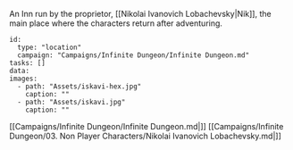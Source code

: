 An Inn run by the proprietor, [[Nikolai Ivanovich Lobachevsky|Nik]], the main place where the characters return after adventuring.

```RpgManager4
id: 
  type: "location"
  campaign: "Campaigns/Infinite Dungeon/Infinite Dungeon.md"
tasks: []
data: 
images: 
  - path: "Assets/iskavi-hex.jpg"
    caption: ""
  - path: "Assets/iskavi.jpg"
    caption: ""
```

[[Campaigns/Infinite Dungeon/Infinite Dungeon.md|]]
[[Campaigns/Infinite Dungeon/03. Non Player Characters/Nikolai Ivanovich Lobachevsky.md|]]
